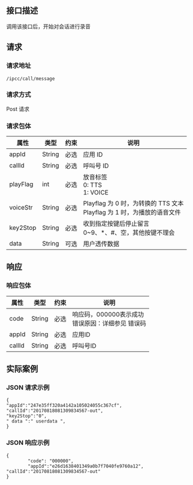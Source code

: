 ## 接口描述

调用该接口后，开始对会话进行录音

## 请求

### 请求地址

```
/ipcc/call/message
```

### 请求方式

Post 请求

### 请求包体

| 属性       | 类型     | 约束   | 说明                                       |
| -------- | ------ | ---- | ---------------------------------------- |
| appId    | String | 必选   | 应用 ID                                    |
| callId   | String | 必选   | 呼叫号 ID                                   |
| playFlag | int    | 必选   | 放音标签<br>0: TTS<br>1: VOICE               |
| voiceStr | String | 必选   | Playflag 为 0 时，为转换的 TTS 文本<br>Playflag 为 1 时，为播放的语音文件 |
| key2Stop | String | 必选   | 收到指定按键后停止留言<br>0~9、*、#、空，其他按键不理会         |
| data     | String | 可选   | 用户透传数据                                   |

## 响应

### 响应包体

| 属性     | 类型     | 约束   | 说明                              |
| ------ | ------ | ---- | ------------------------------- |
| code   | String | 必选   | 响应码，000000表示成功<br>错误原因：详细参见 错误码 |
| appId  | String | 必选   | 应用ID                            |
| callId | String | 必选   | 呼叫号ID                           |

## 实际案例

### JSON 请求示例

```
{
"appId":"247e35ff320a4142a105024055c367cf",
"callId":"20170818081309834567-out",
"key2Stop":"0",
" data ":" userdata ",
}
```

### JSON 响应示例

```
{
        "code": "000000",
    	"appId":"e26d1638401349a0b7f7040fe9760a12",
"callId":"20170818081309834567-out"
}
```
